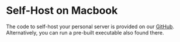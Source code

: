 # Self-Host on Macbook

The code to self-host your personal server is provided on our [GitHub](https://github.com/vana-com/selfie). Alternatively, you can run a pre-built executable also found there.
